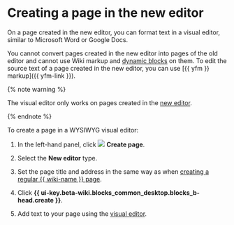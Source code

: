 # Creating a page in the new editor

On a page created in the new editor, you can format text in a visual editor, similar to Microsoft Word or Google Docs.

You cannot convert pages created in the new editor into pages of the old editor and cannot use Wiki markup and [dynamic blocks](actions.md) on them. To edit the source text of a page created in the new editor, you can use [{{ yfm }} markup]({{ yfm-link }}).

{% note warning %}

The visual editor only works on pages created in the [new editor](pages-types.md#wysiwyg).

{% endnote %}

To create a page in a WYSIWYG visual editor:

1. In the left-hand panel, click ![](../_assets/wiki/svg/create-page.svg) **Create page**.

1. Select the **New editor** type.


1. Set the page title and address in the same way as when [creating a regular {{ wiki-name }} page](create-page.md).

1. Click **{{ ui-key.beta-wiki.blocks_common_desktop.blocks_b-head.create }}**.

1. Add text to your page using the [visual editor](new-editor.md).